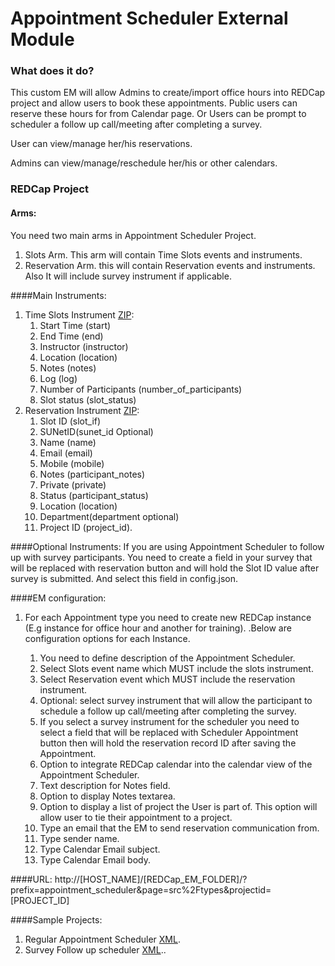 # Appointment Scheduler External Module
 

### What does it do?
This custom EM will allow Admins to create/import office hours into REDCap project and allow users to book these appointments. Public users can reserve these hours for from Calendar page. Or Users can be prompt to scheduler a follow up call/meeting after completing a survey.  

User can view/manage her/his reservations. 

Admins can view/manage/reschedule her/his or other calendars. 


### REDCap Project



#### Arms:
You need two main arms in Appointment Scheduler Project.

1. Slots Arm. This arm will contain Time Slots events and instruments. 
2. Reservation Arm. this will contain Reservation events and instruments. Also It will include survey instrument if applicable. 


####Main Instruments:

1. Time Slots Instrument [ZIP](zip/Slots_Instrument.zip):
    1. Start Time (start)
    2. End Time (end)
    3. Instructor (instructor)
    4. Location (location)
    5. Notes (notes)
    6. Log (log)
    7. Number of Participants (number_of_participants)
    8. Slot status (slot_status)
2. Reservation Instrument [ZIP](zip/Reservation_Instrument.zip):
    1. Slot ID (slot_if)
    2. SUNetID(sunet_id Optional)
    3. Name (name)
    4. Email (email)
    5. Mobile (mobile)
    6. Notes (participant_notes)
    7. Private (private)
    8. Status (participant_status)
    9. Location (location)
    10. Department(department optional)
    11. Project ID (project_id). 
    
####Optional Instruments:
If you are using Appointment Scheduler to follow up with survey participants. You need to create a field in your survey that will be replaced with reservation button and will hold the Slot ID value after survey is submitted. And select this field in config.json.   

####EM configuration:
1.  For each Appointment type you need to create new REDCap instance (E.g instance for office hour and another for training).
.Below are configuration options for each Instance. 

    1. You need to define description of the Appointment Scheduler. 
    2. Select Slots event name which MUST include the slots instrument.
    3. Select Reservation event which MUST include the reservation instrument. 
    4. Optional: select survey instrument that will allow the participant to schedule a follow up call/meeting after completing the survey.   
    5. If you select a survey instrument for the scheduler you need to select a field that will be replaced with Scheduler Appointment button then will hold the reservation record ID after saving the Appointment. 
    6. Option to integrate REDCap calendar into the calendar view of the Appointment Scheduler. 
    7. Text description for Notes field. 
    8. Option to display Notes textarea. 
    9. Option to display a list of project the User is part of. This option will allow user to tie their appointment to a project. 
    10. Type an email that the EM to send reservation communication from. 
    11. Type sender name. 
    12. Type Calendar Email subject.
    13. Type Calendar Email body.
    




####URL: 
http://[HOST_NAME]/[REDCap_EM_FOLDER]/?prefix=appointment_scheduler&page=src%2Ftypes&projectid=[PROJECT_ID]

####Sample Projects: 
1. Regular Appointment Scheduler [XML](xml/Sample_Appointment_Scheuler.xml). 
2. Survey Follow up scheduler [XML](xml/Survey_Followup_Scheduler.xml)..